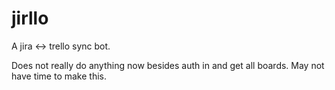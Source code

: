 # jirllo
A jira &lt;-> trello sync bot.

Does not really do anything now besides auth in and get all boards. May not have time to make this.
